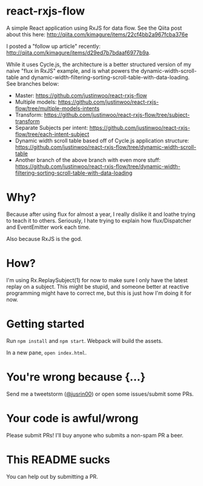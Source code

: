 # react-rxjs-flow

A simple React application using RxJS for data flow. See the Qiita post about this here: http://qiita.com/kimagure/items/22cf4bb2a967fcba376e

I posted a "follow up article" recently: http://qiita.com/kimagure/items/d29ed7b7bdaaf6977b9a.

While it uses Cycle.js, the architecture is a better structured version of my naive "flux in RxJS" example, and is what powers the dynamic-width-scroll-table and dynamic-width-filtering-sorting-scroll-table-with-data-loading. See branches below:

* Master: https://github.com/justinwoo/react-rxjs-flow
* Multiple models: https://github.com/justinwoo/react-rxjs-flow/tree/multiple-models-intents
* Transform: https://github.com/justinwoo/react-rxjs-flow/tree/subject-transform
* Separate Subjects per intent: https://github.com/justinwoo/react-rxjs-flow/tree/each-intent-subject
* Dynamic width scroll table based off of Cycle.js application structure: https://github.com/justinwoo/react-rxjs-flow/tree/dynamic-width-scroll-table
* Another branch of the above branch with even more stuff: https://github.com/justinwoo/react-rxjs-flow/tree/dynamic-width-filtering-sorting-scroll-table-with-data-loading


# Why?

Because after using flux for almost a year, I really dislike it and loathe trying to teach it to others. Seriously, I hate trying to explain how flux/Dispatcher and EventEmitter work each time.

Also because RxJS is the god.


# How?

I'm using Rx.ReplaySubject(1) for now to make sure I only have the latest replay on a subject. This might be stupid, and someone better at reactive programming might have to correct me, but this is just how I'm doing it for now.


# Getting started

Run `npm install` and `npm start`. Webpack will build the assets.

In a new pane, `open index.html`.


# You're wrong because {...}

Send me a tweetstorm ([@jusrin00](http://twitter.com/jusrin00)) or open some issues/submit some PRs.


# Your code is awful/wrong

Please submit PRs! I'll buy anyone who submits a non-spam PR a beer.


# This README sucks

You can help out by submitting a PR.
